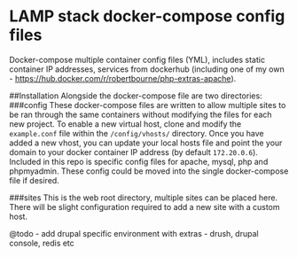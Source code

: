 # LAMP stack docker-compose config files
Docker-compose multiple container config files (YML), includes static container IP addresses, services from dockerhub (including one of my own - https://hub.docker.com/r/robertbourne/php-extras-apache).

##Installation
Alongside the docker-compose file are two directories:
###config
These docker-compose files are written to allow multiple sites to be ran through the same containers without modifying the files for each new project. To enable a new virtual host, clone and modify the `example.conf` file within the `/config/vhosts/` directory. Once you have added a new vhost, you can update your local hosts file and point the your domain to your docker container IP address (by default `172.20.0.6`). Included in this repo is specific config files for apache, mysql, php and phpmyadmin. These config could be moved into the single docker-compose file if desired.

###sites
This is the web root directory, multiple sites can be placed here. There will be slight configuration required to add a new site with a custom host. 


@todo - add drupal specific environment with extras - drush, drupal console, redis etc 
